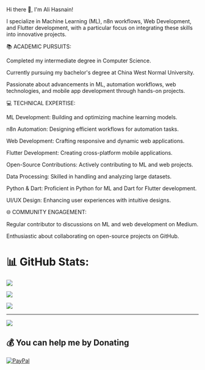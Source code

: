 Hi there 👋, I'm Ali Hasnain!

I specialize in Machine Learning (ML), n8n workflows, Web Development, and Flutter development, with a particular focus on integrating these skills into innovative projects.

📚 ACADEMIC PURSUITS:

Completed my intermediate degree in Computer Science.

Currently pursuing my bachelor's degree at China West Normal University.

Passionate about advancements in ML, automation workflows, web technologies, and mobile app development through hands-on projects.

💻 TECHNICAL EXPERTISE:

ML Development: Building and optimizing machine learning models.

n8n Automation: Designing efficient workflows for automation tasks.

Web Development: Crafting responsive and dynamic web applications.

Flutter Development: Creating cross-platform mobile applications.

Open-Source Contributions: Actively contributing to ML and web projects.

Data Processing: Skilled in handling and analyzing large datasets.

Python & Dart: Proficient in Python for ML and Dart for Flutter development.

UI/UX Design: Enhancing user experiences with intuitive designs.

🌐 COMMUNITY ENGAGEMENT:

Regular contributor to discussions on ML and web development on Medium.

Enthusiastic about collaborating on open-source projects on GitHub.

# 📊 GitHub Stats:

![](https://github-readme-stats.vercel.app/api?username=Alihasnain2003&theme=shadow_blue&hide_border=false&include_all_commits=true&count_private=false)<br/>

![](https://nirzak-streak-stats.vercel.app/?user=Alihasnain2003&theme=shadow_blue&hide_border=false)<br/>

![](https://github-readme-stats.vercel.app/api/top-langs/?username=Alihasnain2003&theme=shadow_blue&hide_border=false&include_all_commits=true&count_private=false&layout=compact)


---
[![](https://visitcount.itsvg.in/api?id=Alihasnain2003&icon=0&color=0)](https://visitcount.itsvg.in)

  ## 💰 You can help me by Donating
  
  [![PayPal](https://img.shields.io/badge/PayPal-00457C?style=for-the-badge&logo=paypal&logoColor=white)](https://paypal.me/Hasnain28) 

  
<!-- Proudly created with GPRM ( https://gprm.itsvg.in ) -->
